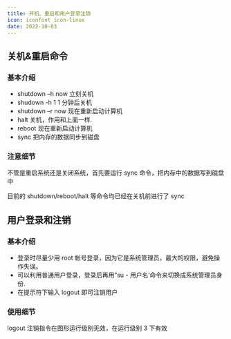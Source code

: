 ```yaml
---
title: 开机、重启和用户登录注销
icon: iconfont icon-linux
date: 2022-10-03
---
```


## 关机&重启命令

### 基本介绍

- shutdown –h now              立刻关机 
- shudown -h 1                     1 分钟后关机 
- shutdown –r now              现在重新启动计算机 
- halt                                      关机，作用和上面一样. 
- reboot                                 现在重新启动计算机 
- sync                                     把内存的数据同步到磁盘

### 注意细节

不管是重启系统还是关闭系统，首先要运行 sync 命令，把内存中的数据写到磁盘中 

目前的 shutdown/reboot/halt 等命令均已经在关机前进行了 sync 

## 用户登录和注销

### 基本介绍

- 登录时尽量少用 root 帐号登录，因为它是系统管理员，最大的权限，避免操作失误。
- 可以利用普通用户登录，登录后再用”su - 用户名’命令来切换成系统管理员身份. 
- 在提示符下输入 logout 即可注销用户

### 使用细节

logout 注销指令在图形运行级别无效，在运行级别 3 下有效